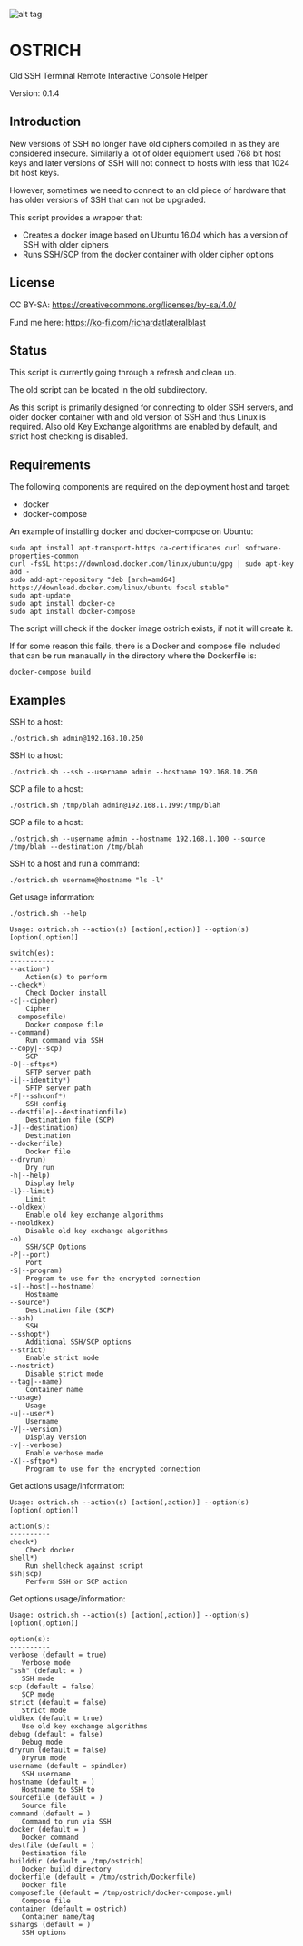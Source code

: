 ![alt tag](https://raw.githubusercontent.com/lateralblast/ostrich/master/ostrich.png)

OSTRICH
=======

Old SSH Terminal Remote Interactive Console Helper

Version: 0.1.4

Introduction
------------

New versions of SSH no longer have old ciphers compiled in as they are considered insecure.
Similarly a lot of older equipment used 768 bit host keys and later versions of SSH will not
connect to hosts with less that 1024 bit host keys.

However, sometimes we need to connect to an old piece of hardware that has older versions
of SSH that can not be upgraded.

This script provides a wrapper that:

- Creates a docker image based on Ubuntu 16.04 which has a version of SSH with older ciphers
- Runs SSH/SCP from the docker container with older cipher options

License
-------

CC BY-SA: https://creativecommons.org/licenses/by-sa/4.0/

Fund me here: https://ko-fi.com/richardatlateralblast

Status
------

This script is currently going through a refresh and clean up.

The old script can be located in the old subdirectory.

As this script is primarily designed for connecting to older SSH servers,
and older docker container with and old version of SSH and thus Linux is
required. Also old Key Exchange algorithms are enabled by default, and
strict host checking is disabled.


Requirements
------------

The following components are required on the deployment host and target:

- docker
- docker-compose

An example of installing docker and docker-compose on Ubuntu:

```
sudo apt install apt-transport-https ca-certificates curl software-properties-common
curl -fsSL https://download.docker.com/linux/ubuntu/gpg | sudo apt-key add -
sudo add-apt-repository "deb [arch=amd64] https://download.docker.com/linux/ubuntu focal stable"
sudo apt-update
sudo apt install docker-ce
sudo apt install docker-compose
```

The script will check if the docker image ostrich exists, if not it will create it.

If for some reason this fails, there is a Docker and compose file included that can be run manaually in the directory where the Dockerfile is:

```
docker-compose build
```

Examples
--------

SSH to a host:

```
./ostrich.sh admin@192.168.10.250
```

SSH to a host:

```
./ostrich.sh --ssh --username admin --hostname 192.168.10.250
```

SCP a file to a host:

```
./ostrich.sh /tmp/blah admin@192.168.1.199:/tmp/blah
```

SCP a file to a host:

```
./ostrich.sh --username admin --hostname 192.168.1.100 --source /tmp/blah --destination /tmp/blah
```

SSH to a host and run a command:

```
./ostrich.sh username@hostname "ls -l"
```

Get usage information:

```
./ostrich.sh --help

Usage: ostrich.sh --action(s) [action(,action)] --option(s) [option(,option)]

switch(es):
-----------
--action*)                        
    Action(s) to perform
--check*)                         
    Check Docker install
-c|--cipher)                      
    Cipher
--composefile)                    
    Docker compose file
--command)                        
    Run command via SSH
--copy|--scp)                     
    SCP
-D|--sftps*)                      
    SFTP server path
-i|--identity*)                   
    SFTP server path
-F|--sshconf*)                    
    SSH config
--destfile|--destinationfile)     
    Destination file (SCP)
-J|--destination)                 
    Destination
--dockerfile)                     
    Docker file
--dryrun)                         
    Dry run
-h|--help)                        
    Display help
-l}--limit)                       
    Limit
--oldkex)                         
    Enable old key exchange algorithms
--nooldkex)                       
    Disable old key exchange algorithms
-o)                               
    SSH/SCP Options
-P|--port)                        
    Port
-S|--program)                     
    Program to use for the encrypted connection
-s|--host|--hostname)             
    Hostname
--source*)                        
    Destination file (SCP)
--ssh)                            
    SSH
--sshopt*)                        
    Additional SSH/SCP options
--strict)                         
    Enable strict mode
--nostrict)                       
    Disable strict mode
--tag|--name)                     
    Container name
--usage)                          
    Usage
-u|--user*)                       
    Username
-V|--version)                     
    Display Version
-v|--verbose)                     
    Enable verbose mode
-X|--sftpo*)                      
    Program to use for the encrypted connection
```

Get actions usage/information:

```
Usage: ostrich.sh --action(s) [action(,action)] --option(s) [option(,option)]

action(s):
----------
check*)               
    Check docker
shell*)               
    Run shellcheck against script
ssh|scp)              
    Perform SSH or SCP action
```

Get options usage/information:

```
Usage: ostrich.sh --action(s) [action(,action)] --option(s) [option(,option)]

option(s):
----------
verbose (default = true)
   Verbose mode
"ssh" (default = )
   SSH mode
scp (default = false)
   SCP mode
strict (default = false)
   Strict mode
oldkex (default = true)
   Use old key exchange algorithms
debug (default = false)
   Debug mode
dryrun (default = false)
   Dryrun mode
username (default = spindler)
   SSH username
hostname (default = )
   Hostname to SSH to
sourcefile (default = )
   Source file
command (default = )
   Command to run via SSH
docker (default = )
   Docker command
destfile (default = )
   Destination file
builddir (default = /tmp/ostrich)
   Docker build directory
dockerfile (default = /tmp/ostrich/Dockerfile)
   Docker file
composefile (default = /tmp/ostrich/docker-compose.yml)
   Compose file
container (default = ostrich)
   Container name/tag
sshargs (default = )
   SSH options
```
